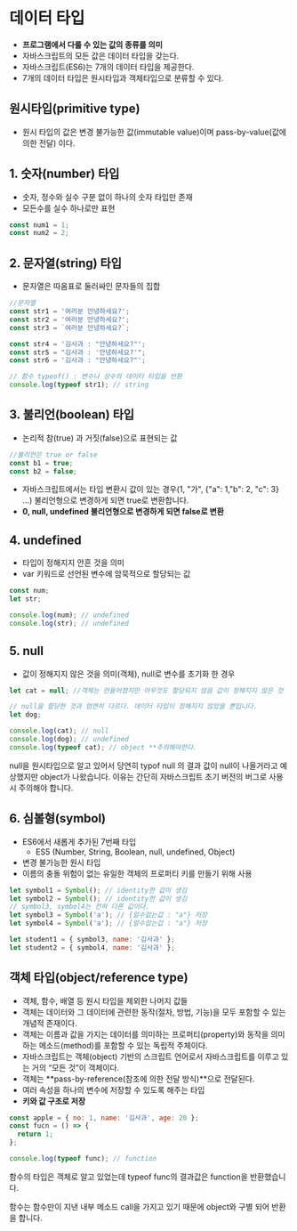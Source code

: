 # 데이터 타입

- **프로그램에서 다룰 수 있는 값의 종류를 의미**
- 자바스크립트의 모든 값은 데이터 타입을 갖는다.
- 자바스크립트(ES6)는 7개의 데이터 타입을 제공한다.
- 7개의 데이터 타입은 원시타입과 객체타입으로 분류할 수 있다.

## 원시타입(primitive type)

- 원시 타입의 값은 변경 불가능한 값(immutable value)이며 pass-by-value(값에 의한 전달) 이다.

## 1. 숫자(number) 타입

- 숫자, 정수와 실수 구분 없이 하나의 숫자 타입만 존재
- 모든수를 실수 하나로만 표현

```js
const num1 = 1;
const num2 = 2;
```

## 2. 문자열(string) 타입

- 문자열은 따옴표로 둘러싸인 문자들의 집합

```js
//문자열
const str1 = '여러분 안녕하세요?';
const str2 = '여러분 안녕하세요?';
const str3 = `여러분 안녕하세요?`;

const str4 = '김사과 : "안녕하세요?"';
const str5 = "김사과 : '안녕하세요?'";
const str6 = '김사과 : "안녕하세요?"';

// 함수 typeof() : 변수나 상수의 데이터 타입을 반환
console.log(typeof str1); // string
```

## 3. 불리언(boolean) 타입

- 논리적 참(true) 과 거짓(false)으로 표현되는 값

```js
//불리언은 true or false
const b1 = true;
const b2 = false;
```

- 자바스크립트에서는 타입 변환시 값이 있는 경우(1, "가", {"a": 1,"b": 2, "c": 3} ...) 불리언형으로 변경하게 되면 true로 변환합니다.
- **0, null, undefined 불리언형으로 변경하게 되면 false로 변환**

## 4. undefined

- 타입이 정해지지 안흔 것을 의미
- var 키워드로 선언된 변수에 암묵적으로 할당되는 값

```js
const num;
let str;

console.log(num); // undefined
console.log(str); // undefined
```

## 5. null

- 값이 정해지지 않은 것을 의미(객체), null로 변수를 초기화 한 경우

```js
let cat = null; //객체는 만들어졌지만 아무것도 할당되지 않음 값이 정해지지 않은 것

// null을 할당한 것과 엄연히 다르다. 데이터 타입이 정해지지 않았을 뿐입니다.
let dog;

console.log(cat); // null
console.log(dog); // undefined
console.log(typeof cat); // object **주의해야한다.
```

null을 원시타입으로 알고 있어서 당연히 typof null 의 결과 값이 null이 나올거라고 예상했지만 object가 나왔습니다.
이유는 간단히 자바스크립트 초기 버전의 버그로 사용시 주의해야 합니다.

## 6. 심볼형(symbol)

- ES6에서 새롭게 추가된 7번째 타입
  - ES5 (Number, String, Boolean, null, undefined, Object)
- 변경 불가능한 원시 타입
- 이름의 충돌 위험이 없는 유일한 객체의 프로퍼티 키를 만들기 위해 사용

```js
let symbol1 = Symbol(); // identity한 값이 생김
let symbol2 = Symbol(); // identity한 값이 생김
// symbol3, symbol4는 전혀 다른 값이다.
let symbol3 = Symbol('a'); // {알수없는값 : "a"} 저장
let symbol4 = Symbol('a'); // {알수없는값 : "a"} 저장

let student1 = { symbol3, name: '김사과' };
let student2 = { symbol4, name: '김사과' };
```

## 객체 타입(object/reference type)

- 객체, 함수, 배열 등 원시 타입을 제외한 나머지 값들
- 객체는 데이터와 그 데이터에 관련한 동작(절차, 방법, 기능)을 모두 포함할 수 있는 개념적 존재이다.
- 객체는 이름과 값을 가지는 데이터를 의미하는 프로퍼티(property)와 동작을 의미하는 메소드(method)를 포함할 수 있는 독립적 주체이다.
- 자바스크립트는 객체(object) 기반의 스크립트 언어로서 자바스크립트를 이루고 있는 거의 “모든 것”이 객체이다.
- 객체는 **pass-by-reference(참조에 의한 전달 방식)**으로 전달된다.
- 여러 속성을 하나의 변수에 저장할 수 있도록 해주는 타입
- **키와 값 구조로 저장**

```js
const apple = { no: 1, name: '김사과', age: 20 };
const fucn = () => {
  return 1;
};

console.log(typeof func); // function
```

함수의 타입은 객체로 알고 있었는데 typeof func의 결과값은 function을 반환했습니다.

함수는 함수만이 지낸 내부 메소드 call을 가지고 있기 때문에 object와 구별 되어 반환을 합니다.
